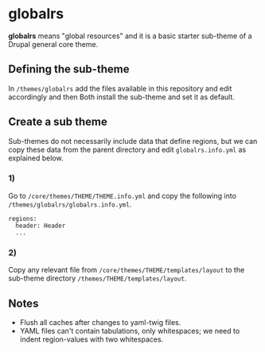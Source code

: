# globalrs

**globalrs** means "global resources" and it is a basic starter sub-theme of a Drupal general core theme.

## Defining the sub-theme

In `/themes/globalrs` add the files available in this repository and edit accordingly and then Both install the sub-theme and set it as default.

## Create a sub theme

Sub-themes do not necessarily include data that define regions, but we can copy these data from the parent directory and edit `globalrs.info.yml` as explained below.

### 1)

Go to `/core/themes/THEME/THEME.info.yml` and copy the following into `/themes/globalrs/globalrs.info.yml`.

```
regions:
  header: Header
  ...
```

### 2) 

Copy any relevant file from `/core/themes/THEME/templates/layout` to the sub-theme directory `/themes/THEME/templates/layout`.

## Notes

* Flush all caches after changes to yaml-twig files.
* YAML files can't contain tabulations, only whitespaces; we need to indent region-values with two whitespaces.
